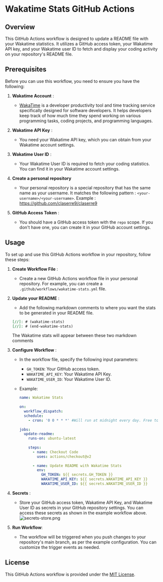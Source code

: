 [//]: # (wakatime-stats)
[//]: # (end-wakatime-stats)


# Wakatime Stats GitHub Actions


## Overview

This GitHub Actions workflow is designed to update a README file with your Wakatime statistics. It utilizes a GitHub access token, your Wakatime API key, and your Wakatime user ID to fetch and display your coding activity on your repository's README file.

## Prerequisites

Before you can use this workflow, you need to ensure you have the following:

1. **Wakatime Account** :
   - [WakaTime](https://wakatime.com/) is a developer productivity tool and time tracking service specifically designed for software developers. 
   It helps developers keep track of how much time they spend working on various programming tasks, coding projects, 
   and programming languages.

2. **Wakatime API Key** :
   - You need your Wakatime API key, which you can obtain from your Wakatime account settings.

3. **Wakatime User ID** :
   - Your Wakatime User ID is required to fetch your coding statistics. 
   You can find it in your Wakatime account settings.
4. **Create a personal repository**
   - Your personal repository is a special repository that has the same name as your username. 
   It matches the following pattern : ```<your-username>/<your-username>```. Example : https://github.com/claserre9/claserre9

5. **GitHub Access Token** :
   - You should have a GitHub access token with the `repo` scope. If you don't have one, you can create it in your GitHub 
   account settings.

     
## Usage

To set up and use this GitHub Actions workflow in your repository, follow these steps:

1. **Create Workflow File** :
    - Create a new GitHub Actions workflow file in your personal repository.
   For example, you can create a `.github/workflows/wakatime-stats.yml` file.

2. **Update your README** :
   - Add the following markdown comments to where you want the stats to be generated in your README file.
   ```markdown
   [//]: # (wakatime-stats)
   [//]: # (end-wakatime-stats)
   ```
   The Wakatime stats will appear between these two markdown comments

3. **Configure Workflow** :
    - In the workflow file, specify the following input parameters:
        - `GH_TOKEN`: Your GitHub access token.
        - `WAKATIME_API_KEY`: Your Wakatime API Key.
        - `WAKATIME_USER_ID`: Your Wakatime User ID.

    - Example:
      ```yaml
      name: Wakatime Stats
 
      on:
        workflow_dispatch:
        schedule:
          - cron: '0 0 * * *' #Will run at midnight every day. Free to change according to your needs
 
      jobs:
        update-readme:
          runs-on: ubuntu-latest
 
          steps:
            - name: Checkout Code
              uses: actions/checkout@v2
 
            - name: Update README with Wakatime Stats
              env:
                GH_TOKEN: ${{ secrets.GH_TOKEN }}
                WAKATIME_API_KEY: ${{ secrets.WAKATIME_API_KEY }}
                WAKATIME_USER_ID: ${{ secrets.WAKATIME_USER_ID }}
      ```

4. **Secrets** :
    - Store your GitHub access token, Wakatime API Key, and Wakatime User ID as secrets in your GitHub repository settings. 
   You can access these secrets as shown in the example workflow above.
   ![secrets-store.png](https://dgn6ny9xamu9c.cloudfront.net/secrets-store.png)

5. **Run Workflow**:
    - The workflow will be triggered when you push changes to your repository's main branch, as per the example configuration. 
   You can customize the trigger events as needed.

## License

This GitHub Actions workflow is provided under the [MIT License](https://opensource.org/license/mit/).
